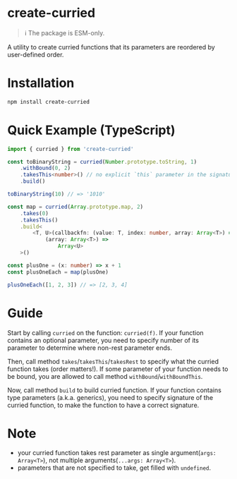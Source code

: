 # create-curried
> :information_source: The package is ESM-only.

A utility to create curried functions that its parameters are reordered by user-defined order.

# Installation
```sh
npm install create-curried
```

# Quick Example (TypeScript)
```ts
import { curried } from 'create-curried'

const toBinaryString = curried(Number.prototype.toString, 1)
	.withBound(0, 2)
	.takesThis<number>() // no explicit `this` parameter in the signature, so manually specify it is a `number`
	.build()

toBinaryString(10) // => '1010'

const map = curried(Array.prototype.map, 2)
	.takes(0)
	.takesThis()
	.build<
		<T, U>(callbackfn: (value: T, index: number, array: Array<T>) => U) =>
			(array: Array<T>) =>
				Array<U>
	>()

const plusOne = (x: number) => x + 1
const plusOneEach = map(plusOne)

plusOneEach([1, 2, 3]) // => [2, 3, 4]
```

# Guide
Start by calling `curried` on the function: `curried(f)`.
If your function contains an optional parameter, you need to specify
number of its parameter to determine where non-rest parameter ends.

Then, call method `takes`/`takesThis`/`takesRest` to specify
what the curried function takes (order matters!).
If some parameter of your function needs to be bound, you are allowed to call method `withBound`/`withBoundThis`.

Now, call method `build` to build curried function.
If your function contains type parameters (a.k.a. generics),
you need to specify signature of the curried function, to
make the function to have a correct signature.

# Note
- your curried function takes rest parameter as single argument(`args: Array<T>`),
  not multiple arguments(`...args: Array<T>`).
- parameters that are not specified to take, get filled with `undefined`.

